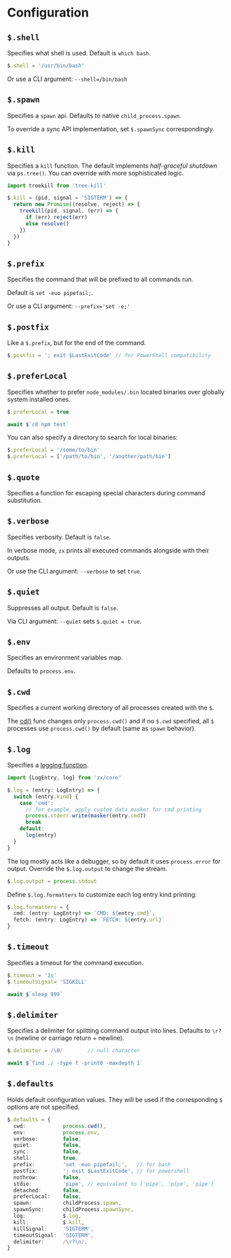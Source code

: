 # Configuration

## `$.shell`

Specifies what shell is used. Default is `which bash`.

```js
$.shell = '/usr/bin/bash'
```

Or use a CLI argument: `--shell=/bin/bash`

## `$.spawn`

Specifies a `spawn` api. Defaults to native `child_process.spawn`.

To override a sync API implementation, set `$.spawnSync` correspondingly.

## `$.kill`
Specifies a `kill` function. The default implements _half-graceful shutdown_ via `ps.tree()`. You can override with more sophisticated logic.

```js
import treekill from 'tree-kill'

$.kill = (pid, signal = 'SIGTERM') => {
  return new Promise((resolve, reject) => {
    treekill(pid, signal, (err) => {
      if (err) reject(err)
      else resolve()
    })
  })
}
```

## `$.prefix`

Specifies the command that will be prefixed to all commands run.

Default is `set -euo pipefail;`.

Or use a CLI argument: `--prefix='set -e;'`

## `$.postfix`

Like a `$.prefix`, but for the end of the command.

```js
$.postfix = '; exit $LastExitCode' // for PowerShell compatibility
```

## `$.preferLocal`

Specifies whether to prefer `node_modules/.bin` located binaries over globally system installed ones.

```js
$.preferLocal = true

await $`c8 npm test`
```

You can also specify a directory to search for local binaries:

```js
$.preferLocal = '/some/to/bin'
$.preferLocal = ['/path/to/bin', '/another/path/bin']
```

## `$.quote`

Specifies a function for escaping special characters during
command substitution.

## `$.verbose`

Specifies verbosity. Default is `false`.

In verbose mode, `zx` prints all executed commands alongside with their
outputs.

Or use the CLI argument: `--verbose` to set `true`.

## `$.quiet`

Suppresses all output. Default is `false`.

Via CLI argument: `--quiet` sets `$.quiet = true`.

## `$.env`

Specifies an environment variables map.

Defaults to `process.env`.

## `$.cwd`

Specifies a current working directory of all processes created with the `$`.

The [cd()](#cd) func changes only `process.cwd()` and if no `$.cwd` specified,
all `$` processes use `process.cwd()` by default (same as `spawn` behavior).

## `$.log`

Specifies a [logging function](src/log.ts).

```ts
import {LogEntry, log} from 'zx/core'

$.log = (entry: LogEntry) => {
  switch (entry.kind) {
    case 'cmd':
      // for example, apply custom data masker for cmd printing
      process.stderr.write(masker(entry.cmd))
      break
    default:
      log(entry)
  }
}
```

The log mostly acts like a debugger, so by default it uses `process.error` for output.
Override the `$.log.output` to change the stream.

```ts
$.log.output = process.stdout
```

Define `$.log.formatters` to customize each log entry kind printing:

```ts
$.log.formatters = {
  cmd: (entry: LogEntry) => `CMD: ${entry.cmd}`,
  fetch: (entry: LogEntry) => `FETCH: ${entry.url}`
}
```

## `$.timeout`

Specifies a timeout for the command execution.

```js
$.timeout = '1s'
$.timeoutSignal= 'SIGKILL'

await $`sleep 999`
```

## `$.delimiter`
Specifies a delimiter for splitting command output into lines.
Defaults to `\r?\n` (newline or carriage return + newline).

```js
$.delimiter = /\0/        // null character

await $`find ./ -type f -print0 -maxdepth 1`
```

## `$.defaults`

Holds default configuration values. They will be used if the corresponding
`$` options are not specified.

```ts
$.defaults = {
  cwd:            process.cwd(),
  env:            process.env,
  verbose:        false,
  quiet:          false,
  sync:           false,
  shell:          true,
  prefix:         'set -euo pipefail;',   // for bash
  postfix:        '; exit $LastExitCode', // for powershell
  nothrow:        false,
  stdio:          'pipe', // equivalent to ['pipe', 'pipe', 'pipe']
  detached:       false,
  preferLocal:    false,
  spawn:          childProcess.spawn,
  spawnSync:      childProcess.spawnSync,
  log:            $.log,
  kill:           $.kill,
  killSignal:     'SIGTERM',
  timeoutSignal:  'SIGTERM',
  delimiter:      /\r?\n/,
}
```

